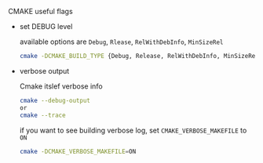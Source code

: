 CMAKE useful flags 

* set DEBUG level

	available options are `Debug`, `Rlease`, `RelWithDebInfo`, `MinSizeRel`

	```sh
	cmake -DCMAKE_BUILD_TYPE {Debug, Release, RelWithDebInfo, MinSizeRel}
	```

* verbose output

	Cmake itslef verbose info

	```sh
	cmake --debug-output
	or 
	cmake --trace
	```

	if you want to see building verbose log, set `CMAKE_VERBOSE_MAKEFILE` to `ON`

	```sh
	cmake -DCMAKE_VERBOSE_MAKEFILE=ON
	```

	



